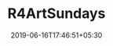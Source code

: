 ---
title: "R4ArtSundays"
date: 2019-06-16T17:46:51+05:30
type: "organisations"
org_name: "RStudio"
repo_desc: "NA"
repo_link: https://github.com/rstudio/R4ArtSundays


---